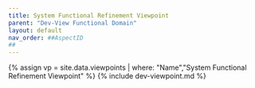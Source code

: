 ```yaml
---
title: System Functional Refinement Viewpoint
parent: "Dev-View Functional Domain"
layout: default
nav_order: ##AspectID
##
---
```

{% assign vp = site.data.viewpoints | where: "Name","System Functional Refinement Viewpoint" %}
{% include dev-viewpoint.md %}
